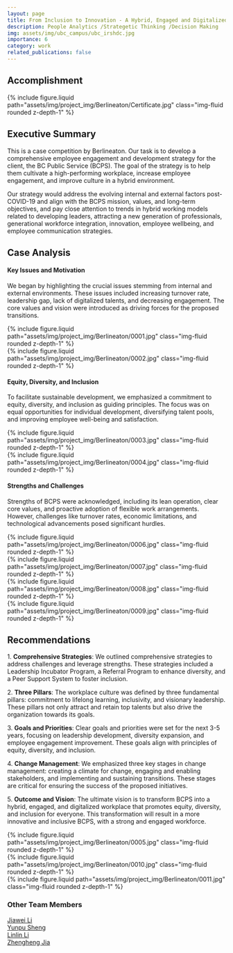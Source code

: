 ```yaml
---
layout: page
title: From Inclusion to Innovation - A Hybrid, Engaged and Digitalized BCPS
description: People Analytics /Strategetic Thinking /Decision Making
img: assets/img/ubc_campus/ubc_irshdc.jpg
importance: 6
category: work
related_publications: false
---
```


<div class="container-fluid mt-3 md-3">

<h2>Accomplishment</h2>

<div class="row">
    <div class="col-sm mt-3 mt-md-0">
        {% include figure.liquid path="assets/img/project_img/Berlineaton/Certificate.jpg" class="img-fluid rounded z-depth-1" %}
    </div>
</div>

</div>

<div class="container-fluid mt-3 md-3">

<h2>Executive Summary</h2>

<p>This is a case competition by Berlineaton. Our task is to develop a comprehensive employee engagement and development strategy for the client, the BC Public Service (BCPS). The goal of the strategy is to help them cultivate a high-performing workplace, increase employee engagement, and improve culture in a hybrid environment. </p>

<p>Our strategy would address the evolving internal and external factors post-COVID-19 and align with the BCPS mission, values, and long-term objectives, and pay close attention to trends in hybrid working models related to developing leaders, attracting a new generation of professionals, generational workforce integration, innovation, employee wellbeing, and employee communication strategies.</p>

</div>

<div class="container-fluid mt-3 md-3">

<h2>Case Analysis</h2>

<h4>Key Issues and Motivation</h4>
<p>
We began by highlighting the crucial issues stemming from internal and external environments. These issues included increasing turnover rate, leadership gap, lack of digitalized talents, and decreasing engagement. The core values and vision were introduced as driving forces for the proposed transitions.</p>

<div class="row">
    <div class="col-sm mt-3 mt-md-0">
        {% include figure.liquid path="assets/img/project_img/Berlineaton/0001.jpg" class="img-fluid rounded z-depth-1" %}
    </div>
</div>
<div class="row">
    <div class="col-sm mt-3 mt-md-0">
        {% include figure.liquid path="assets/img/project_img/Berlineaton/0002.jpg" class="img-fluid rounded z-depth-1" %}
    </div>
</div>

<h4>Equity, Diversity, and Inclusion</h4>
<p>To facilitate sustainable development, we emphasized a commitment to equity, diversity, and inclusion as guiding principles. The focus was on equal opportunities for individual development, diversifying talent pools, and improving employee well-being and satisfaction.</p>

<div class="row">
    <div class="col-sm mt-3 mt-md-0">
        {% include figure.liquid path="assets/img/project_img/Berlineaton/0003.jpg" class="img-fluid rounded z-depth-1" %}
    </div>
</div>

<div class="row">
    <div class="col-sm mt-3 mt-md-0">
        {% include figure.liquid path="assets/img/project_img/Berlineaton/0004.jpg" class="img-fluid rounded z-depth-1" %}
    </div>
</div>

<h4>Strengths and Challenges</h4>
<p>Strengths of BCPS were acknowledged, including its lean operation, clear core values, and proactive adoption of flexible work arrangements. However, challenges like turnover rates, economic limitations, and technological advancements posed significant hurdles.</p>

<div class="row">
    <div class="col-sm mt-3 mt-md-0">
        {% include figure.liquid path="assets/img/project_img/Berlineaton/0006.jpg" class="img-fluid rounded z-depth-1" %}
    </div>
</div>
<div class="row">
    <div class="col-sm mt-3 mt-md-0">
        {% include figure.liquid path="assets/img/project_img/Berlineaton/0007.jpg" class="img-fluid rounded z-depth-1" %}
    </div>
</div>
<div class="row">
    <div class="col-sm mt-3 mt-md-0">
        {% include figure.liquid path="assets/img/project_img/Berlineaton/0008.jpg" class="img-fluid rounded z-depth-1" %}
    </div>
</div>
<div class="row">
    <div class="col-sm mt-3 mt-md-0">
        {% include figure.liquid path="assets/img/project_img/Berlineaton/0009.jpg" class="img-fluid rounded z-depth-1" %}
    </div>
</div>

</div>

<div class="container-fluid mt-3 md-3">
<h2>Recommendations</h2>

<p>1. <b>Comprehensive Strategies</b>: We outlined comprehensive strategies to address challenges and leverage strengths. These strategies included a Leadership Incubator Program, a Referral Program to enhance diversity, and a Peer Support System to foster inclusion.</p>
<p>2. <b>Three Pillars</b>: The workplace culture was defined by three fundamental pillars: commitment to lifelong learning, inclusivity, and visionary leadership. These pillars not only attract and retain top talents but also drive the organization towards its goals.</p>
<p>3. <b>Goals and Priorities</b>: Clear goals and priorities were set for the next 3-5 years, focusing on leadership development, diversity expansion, and employee engagement improvement. These goals align with principles of equity, diversity, and inclusion.</p>
<p>4. <b>Change Management</b>: We emphasized three key stages in change management: creating a climate for change, engaging and enabling stakeholders, and implementing and sustaining transitions. These stages are critical for ensuring the success of the proposed initiatives.</p>
<p>5. <b>Outcome and Vision</b>: The ultimate vision is to transform BCPS into a hybrid, engaged, and digitalized workplace that promotes equity, diversity, and inclusion for everyone. This transformation will result in a more innovative and inclusive BCPS, with a strong and engaged workforce.</p>

<div class="row">
    <div class="col-sm mt-3 mt-md-0">
        {% include figure.liquid path="assets/img/project_img/Berlineaton/0005.jpg" class="img-fluid rounded z-depth-1" %}
    </div>
</div>
<div class="row">
    <div class="col-sm mt-3 mt-md-0">
        {% include figure.liquid path="assets/img/project_img/Berlineaton/0010.jpg" class="img-fluid rounded z-depth-1" %}
    </div>
</div>
<div class="row">
    <div class="col-sm mt-3 mt-md-0">
        {% include figure.liquid path="assets/img/project_img/Berlineaton/0011.jpg" class="img-fluid rounded z-depth-1" %}
    </div>
</div>

</div>

<div class="container-fluid mt-3 md-3">

<h3>Other Team Members</h3>
    <div class="row">
        <div class="col-sm">
        <a href = "https://www.linkedin.com/in/jiaweilee/">Jiawei Li</a></div>
        <div class="col-sm">
        <a href = "https://www.linkedin.com/in/yunpu-sheng/">Yunpu Sheng</a></div>
    </div>
    <div class="row">    
        <div class="col-sm">
        <a href = "https://www.linkedin.com/in/linlin-li234/">Linlin Li</a></div>
        <div class="col-sm">
        <a href = "https://www.linkedin.com/in/zhengheng-jia/">Zhengheng Jia</a></div>
    </div>
</div>
